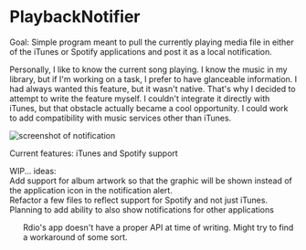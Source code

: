 PlaybackNotifier
================

Goal: Simple program meant to pull the currently playing media file in either of the iTunes or Spotify applications and post it as a local notification.

Personally, I like to know the current song playing. I know the music in my library, but if I'm working on a task, I prefer to have glanceable information. I had always wanted this feature, but it wasn't native. That's why I decided to attempt to write the feature myself. I couldn't integrate it directly with iTunes, but that obstacle actually became a cool opportunity. I could work to add compatibility with music services other than iTunes.

![screenshot of notification](http://i.imgur.com/NZwbE.png)

Current features:
iTunes and Spotify support

WIP... ideas:<br>
Add support for album artwork so that the graphic will be shown instead of the application icon in the notification alert.<br>
Refactor a few files to reflect support for Spotify and not just iTunes.<br>
Planning to add ability to also show notifications for other applications<br>
    <ol>Rdio's app doesn't have a proper API at time of writing. Might try to find a workaround of some sort.</ol>

